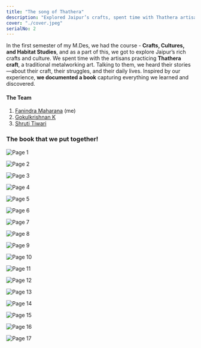 ```yaml
---
title: "The song of Thathera"
description: "Explored Jaipur’s crafts, spent time with Thathera artisans, learning their stories, and understanding their craft. We designed a book documenting our findings."
cover: "./cover.jpeg"
serialNo: 2
---
```


<div class="max-w-screen-sm mx-auto mb-16">

In the first semester of my M.Des, we had the course - **Crafts, Cultures, and Habitat Studies**, and as a part of this, we got to explore Jaipur’s rich crafts and culture. We spent time with the artisans practicing **Thathera craft**, a traditional metalworking art. Talking to them, we heard their stories—about their craft, their struggles, and their daily lives. Inspired by our experience, **we documented a book** capturing everything we learned and discovered. 

#### The Team

1. <a href="https://www.linkedin.com/in/fanindra-m/" external>Fanindra Maharana</a> (me)
2. <a href="https://www.linkedin.com/in/gokul-krishna-3891ab203/" external>Gokulkrishnan K</a>
3. <a href="https://www.linkedin.com/in/shruti-tiwari-0a716422a/" external>Shruti Tiwari</a>


### The book that we put together!
</div>

![Page 1](page1.webp)

![Page 2](page2.webp)

![Page 3](page3.webp)

![Page 4](page4.webp)

![Page 5](page5.webp)

![Page 6](page6.webp)

![Page 7](page7.webp)

![Page 8](page8.webp)

![Page 9](page9.webp)

![Page 10](page10.webp)

![Page 11](page11.webp)

![Page 12](page12.webp)

![Page 13](page13.webp)

![Page 14](page14.webp)

![Page 15](page15.webp)

![Page 16](page16.webp)

![Page 17](page17.webp)
